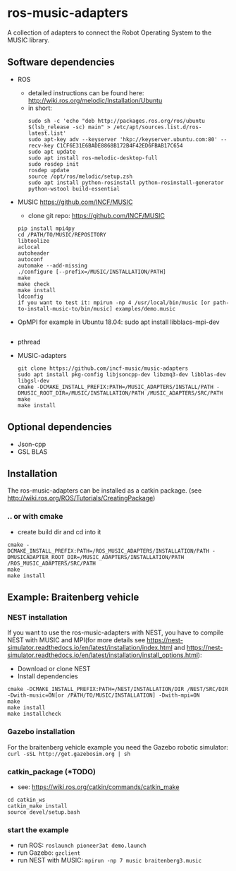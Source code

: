 # ros-music-adapters

A collection of adapters to connect the Robot Operating System to the MUSIC library.

## Software dependencies
- ROS
	* detailed instructions can be found here: http://wiki.ros.org/melodic/Installation/Ubuntu
	* in short:
		```
		sudo sh -c 'echo "deb http://packages.ros.org/ros/ubuntu $(lsb_release -sc) main" > /etc/apt/sources.list.d/ros-latest.list'
		sudo apt-key adv --keyserver 'hkp://keyserver.ubuntu.com:80' --recv-key C1CF6E31E6BADE8868B172B4F42ED6FBAB17C654
		sudo apt update
		sudo apt install ros-melodic-desktop-full
		sudo rosdep init
		rosdep update
		source /opt/ros/melodic/setup.zsh
		sudo apt install python-rosinstall python-rosinstall-generator python-wstool build-essential
		```
- MUSIC <https://github.com/INCF/MUSIC>
	* clone git repo: https://github.com/INCF/MUSIC
	```
	pip install mpi4py
	cd /PATH/TO/MUSIC/REPOSITORY
	libtoolize
	aclocal
	autoheader
	autoconf
	automake --add-missing
	./configure [--prefix=/MUSIC/INSTALLATION/PATH]
	make
	make check
	make install
	ldconfig
	if you want to test it: mpirun -np 4 /usr/local/bin/music [or path-to-install-music-to/bin/music] examples/demo.music
- OpMPI
	for example in Ubuntu 18.04: sudo apt install libblacs-mpi-dev
	```
- pthread


- MUSIC-adapters
	```
	git clone https://github.com/incf-music/music-adapters
	sudo apt install pkg-config libjsoncpp-dev libzmq3-dev libblas-dev libgsl-dev
	cmake -DCMAKE_INSTALL_PREFIX:PATH=/MUSIC_ADAPTERS/INSTALL/PATH -DMUSIC_ROOT_DIR=/MUSIC/INSTALLATION/PATH /MUSIC_ADAPTERS/SRC/PATH
	make
	make install
	```

## Optional dependencies
- Json-cpp
- GSL BLAS

## Installation

The ros-music-adapters can be installed as a catkin package. (see http://wiki.ros.org/ROS/Tutorials/CreatingPackage)

### .. or with cmake
- create build dir and cd into it
```
cmake -DCMAKE_INSTALL_PREFIX:PATH=/ROS_MUSIC_ADAPTERS/INSTALLATION/PATH -DMUSICADAPTER_ROOT_DIR=/MUSIC_ADAPTERS/INSTALLATION/PATH /ROS_MUSIC_ADAPTERS/SRC/PATH
make
make install
```


## Example: Braitenberg vehicle

### NEST installation
If you want to use the ros-music-adapters with NEST, you have to compile NEST with MUSIC and MPI(for more details see https://nest-simulator.readthedocs.io/en/latest/installation/index.html and https://nest-simulator.readthedocs.io/en/latest/installation/install_options.html):
- Download or clone NEST
- Install dependencies
```
cmake -DCMAKE_INSTALL_PREFIX:PATH=/NEST/INSTALLATION/DIR /NEST/SRC/DIR -Dwith-music=ON[or /PATH/TO/MUSIC/INSTALLATION] -Dwith-mpi=ON
make 
make install
make installcheck
```

### Gazebo installation
For the braitenberg vehicle example you need the Gazebo robotic simulator:
`curl -sSL http://get.gazebosim.org | sh`

### catkin_package (*TODO)
- see: https://wiki.ros.org/catkin/commands/catkin_make
```
cd catkin_ws
catkin_make install
source devel/setup.bash
```

### start the example
- run ROS: `roslaunch pioneer3at demo.launch`
- run Gazebo: `gzclient`
- run NEST with MUSIC: `mpirun -np 7 music braitenberg3.music`
